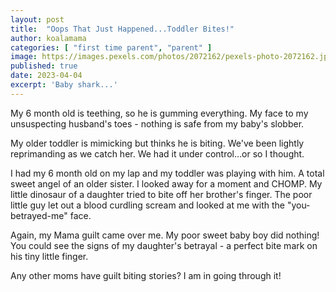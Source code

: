 ```yaml
---
layout: post
title:  "Oops That Just Happened...Toddler Bites!"
author: koalamama
categories: [ "first time parent", "parent" ]
image: https://images.pexels.com/photos/2072162/pexels-photo-2072162.jpeg
published: true
date: 2023-04-04
excerpt: 'Baby shark...'
---
```


My 6 month old is teething, so he is gumming everything. My face to my unsuspecting husband's toes - nothing is safe from my baby's slobber.

My older toddler is mimicking but thinks he is biting. We've been lightly reprimanding as we catch her. We had it under control…or so I thought.

I had my 6 month old on my lap and my toddler was playing with him. A total sweet angel of an older sister. I looked away for a moment and CHOMP. My little dinosaur of a daughter tried to bite off her brother's finger. The poor little guy let out a blood curdling scream and looked at me with the "you-betrayed-me" face.

Again, my Mama guilt came over me. My poor sweet baby boy did nothing! You could see the signs of my daughter's betrayal - a perfect bite mark on his tiny little finger.

Any other moms have guilt biting stories? I am in going through it!
